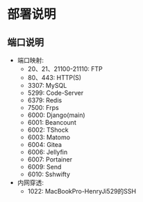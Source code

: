 # 部署说明


## 端口说明

- 端口映射:
    - 20、21、21100-21110: FTP
    - 80、443: HTTP(S)
    - 3307: MySQL
    - 5299: Code-Server
    - 6379: Redis
    - 7500: Frps
    - 6000: Django(main)
    - 6001: Beancount
    - 6002: TShock
    - 6003: Matomo
    - 6004: Gitea
    - 6006: Jellyfin
    - 6007: Portainer
    - 6009: Send
    - 6010: Sshwifty
- 内网穿透:
    - 1022: MacBookPro-HenryJi529的SSH